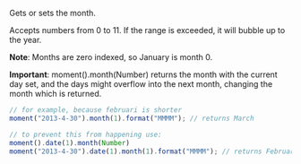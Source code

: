 Gets or sets the month.

Accepts numbers from 0 to 11. If the range is exceeded, it will bubble up to the year.

**Note**: Months are zero indexed, so January is month 0.

**Important**: moment().month(Number) returns the month with the current day set, and the days might 
overflow into the next month, changing the month which is returned.


```javascript
// for example, because februari is shorter
moment("2013-4-30").month(1).format("MMMM"); // returns March 

// to prevent this from happening use:
moment().date(1).month(Number) 
moment("2013-4-30").date(1).month(1).format("MMMM"); // returns Februari 
```

